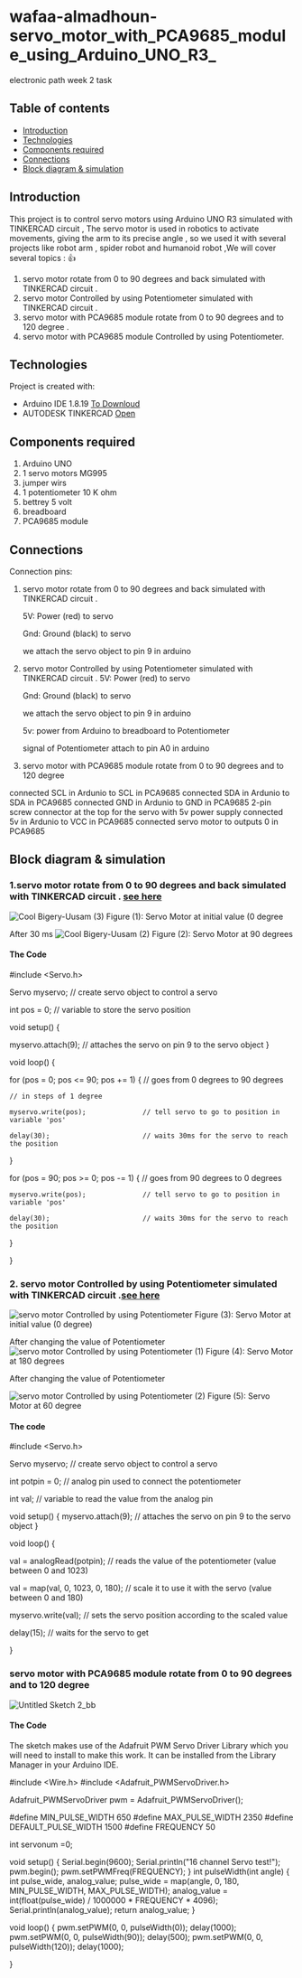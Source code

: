 # wafaa-almadhoun-servo_motor_with_PCA9685_module_using_Arduino_UNO_R3_
electronic path week 2 task


## Table of contents
* [Introduction](#Introduction)
* [Technologies](#technologies)
* [Components required](#Components-required)
* [Connections](#Connections)
* [Block diagram & simulation ](#Block-diagram-&-simulation)



## Introduction
This project is to control servo motors using Arduino UNO R3 simulated with TINKERCAD circuit , The servo motor is used in robotics to activate movements, giving the arm to its precise angle , so we used it with several projects like robot arm , spider robot and humanoid robot  ,We will cover several topics : 👍 


 1. servo motor rotate from 0 to 90 degrees and back simulated with TINKERCAD circuit  .
 2. servo motor Controlled by using Potentiometer simulated with TINKERCAD circuit .
 3. servo motor with PCA9685 module rotate from 0 to 90 degrees and to 120 degree . 
 4. servo motor with PCA9685 module  Controlled by using Potentiometer. 


## Technologies
Project is created with:
* Arduino IDE 1.8.19 [To Downloud](https://www.arduino.cc/en/software)
* AUTODESK TINKERCAD [Open](https://www.tinkercad.com/)
	
## Components required
1. Arduino UNO
2. 1 servo motors MG995
3. jumper wirs
4. 1 potentiometer 10 K ohm 
5. bettrey  5 volt 
6. breadboard
7. PCA9685 module 

## Connections
Connection pins:
 1. servo motor rotate from 0 to 90 degrees and back simulated with TINKERCAD circuit  .
  
     5V: Power (red) to servo 
     
     Gnd: Ground (black) to servo
     
     we attach the servo object to pin 9 in arduino 
   
 2. servo motor Controlled by using Potentiometer simulated with TINKERCAD circuit .
     5V: Power (red) to servo 
     
     Gnd: Ground (black) to servo
     
     we attach the servo object to pin 9 in arduino 
       
     5v: power from Arduino to breadboard to Potentiometer
     
     signal of Potentiometer attach to pin A0 in arduino 
  3. servo motor with PCA9685 module rotate from 0 to 90 degrees and to 120 degree 
 
  connected SCL in Ardunio to SCL in PCA9685 
  connected SDA in Ardunio to SDA in PCA9685
  connected GND in Ardunio to GND in PCA9685
  2-pin screw connector at the top for the servo with 5v power supply
  connected 5v in Ardunio to VCC in PCA9685
  connected servo motor to outputs 0 in PCA9685

## Block diagram & simulation
### 1.servo motor rotate from 0 to 90 degrees and back simulated with TINKERCAD circuit . [see here](https://www.tinkercad.com/things/9Hd8sj9JjSr-servo-motor-rotate-from-0-to-90-degrees/editel)
![Cool Bigery-Uusam (3)](https://user-images.githubusercontent.com/64277741/179117203-9ee32234-7d2c-4f77-b2a4-db39a51de82f.png)
Figure (1): Servo Motor at initial value (0 degree

After 30 ms
![Cool Bigery-Uusam (2)](https://user-images.githubusercontent.com/64277741/179117381-296e4d7b-d3bb-45ee-b0f0-a619268678ff.png)
Figure (2): Servo Motor at 90 degrees 

#### The Code 
#include <Servo.h>

Servo myservo;  // create servo object to control a servo


int pos = 0;    // variable to store the servo position

void setup() {

  myservo.attach(9);  // attaches the servo on pin 9 to the servo object
}

void loop() {

  for (pos = 0; pos <= 90; pos += 1) { // goes from 0 degrees to 90 degrees
  
    // in steps of 1 degree
    
    myservo.write(pos);              // tell servo to go to position in variable 'pos'
    
    delay(30);                       // waits 30ms for the servo to reach the position
    
  }
  
  for (pos = 90; pos >= 0; pos -= 1) { // goes from 90 degrees to 0 degrees
  
    myservo.write(pos);              // tell servo to go to position in variable 'pos'
    
    delay(30);                       // waits 30ms for the servo to reach the position
    
  }
  
}

### 2. servo motor Controlled by using Potentiometer simulated with TINKERCAD circuit .[see here ](https://www.tinkercad.com/things/bbagRhCJEr8-servo-motor-controlled-by-using-potentiometer/editel)

![servo motor Controlled by using Potentiometer](https://user-images.githubusercontent.com/64277741/179123789-863c1598-059b-42cd-8c3f-d3abc94e5751.png)
Figure (3): Servo Motor at initial value (0 degree)

After changing the value of Potentiometer 
![servo motor Controlled by using Potentiometer (1)](https://user-images.githubusercontent.com/64277741/179124038-f83b191b-ad75-4a50-9389-99e6ef5e4fe5.png)
Figure (4): Servo Motor at 180 degrees

After changing the value of Potentiometer 

![servo motor Controlled by using Potentiometer (2)](https://user-images.githubusercontent.com/64277741/179124144-9b929f91-288c-4dbe-83be-e01724491ac1.png)
Figure (5): Servo Motor at 60 degree 
#### The code 

#include <Servo.h>

Servo myservo;  // create servo object to control a servo

int potpin = 0;  // analog pin used to connect the potentiometer

int val;    // variable to read the value from the analog pin

void setup() {
  myservo.attach(9);  // attaches the servo on pin 9 to the servo object
}

void loop() {

  val = analogRead(potpin);            // reads the value of the potentiometer (value between 0 and 1023)
  
  val = map(val, 0, 1023, 0, 180);     // scale it to use it with the servo (value between 0 and 180)
  
  myservo.write(val);                  // sets the servo position according to the scaled value
  
  delay(15);                           // waits for the servo to get 
  
}


### servo motor with PCA9685 module rotate from 0 to 90 degrees and to 120 degree  
![Untitled Sketch 2_bb](https://user-images.githubusercontent.com/64277741/179158301-654cdd08-4170-4327-a87e-30ed303ab803.png)

#### The Code 
The sketch makes use of the Adafruit PWM Servo Driver Library which you will need to install to make this work.  It can be installed from the Library Manager in your Arduino IDE.

#include <Wire.h>
#include <Adafruit_PWMServoDriver.h>

Adafruit_PWMServoDriver pwm = Adafruit_PWMServoDriver();

#define MIN_PULSE_WIDTH 650
#define MAX_PULSE_WIDTH 2350
#define DEFAULT_PULSE_WIDTH 1500
#define FREQUENCY 50

int servonum =0;

void setup() 
{ 
Serial.begin(9600);
Serial.println("16 channel Servo test!");
pwm.begin();
pwm.setPWMFreq(FREQUENCY);
}
int pulseWidth(int angle)
{
int pulse_wide, analog_value;
pulse_wide = map(angle, 0, 180, MIN_PULSE_WIDTH, MAX_PULSE_WIDTH);
analog_value = int(float(pulse_wide) / 1000000 * FREQUENCY * 4096);
Serial.println(analog_value);
return analog_value;
}

void loop() {
pwm.setPWM(0, 0, pulseWidth(0));
delay(1000);
pwm.setPWM(0, 0, pulseWidth(90));
delay(500);
pwm.setPWM(0, 0, pulseWidth(120));
delay(1000);

}

